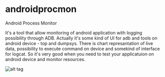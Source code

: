 # androidprocmon

Android Process Monitor

It's a tool that allow monitoring of android application with logging possibility through ADB. Actually it's some kind of UI for adb and tools on android device - top and dumpsys. There is chart represantation of live data, possibility to execute command on device and somekind of interface for logcat. So it's very good when you need to test your applicatuion on android device and monitor resources.

![alt tag](https://cloud.githubusercontent.com/assets/25594311/23156611/5b34452a-f820-11e6-9ba3-07fba869ef3c.png)





